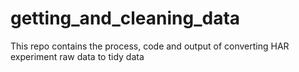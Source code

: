 # getting_and_cleaning_data
This repo contains the process, code and output of converting HAR experiment raw data to tidy data
